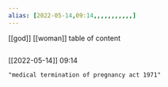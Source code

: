 ```yaml
---
alias: [2022-05-14,09:14,,,,,,,,,,,]
---
```

[[god]] [[woman]]
table of content
```toc
```

[[2022-05-14]] 09:14

```query
"medical termination of pregnancy act 1971"
```
